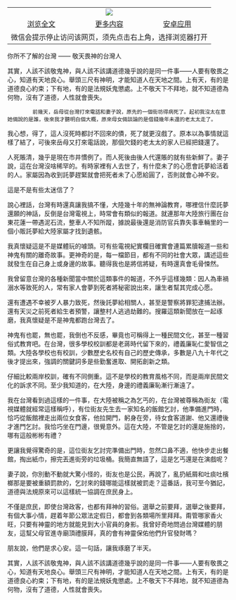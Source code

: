 

<table>
  <tr>
    <td align="center" colspan="3">
      <a href="https://github.com/ogate/ogate/blob/master/README.md"><img src="https://cloud.githubusercontent.com/assets/11880933/13434984/f430fae2-e012-11e5-814f-c2df1e82b247.jpg"/></a>
    </td>
  </tr>
  <tr>
    <td align="center">
      <a href="https://s3.ap-south-1.amazonaws.com/ogatem/oGate.htm?c815426&from=oNote">浏览全文</a>
    </td>
    <td align="center">
      <a href="https://s3.ap-south-1.amazonaws.com/ogatem/oGate.htm?from=oNote">更多内容</a>
    </td>
    <td align="center">
      <a href="https://raw.githubusercontent.com/ogate/up/master/ogate.apk">安卓应用</a>
    </td>
  </tr>
  <tr>
    <td align="center" colspan="3">
      微信会提示停止访问该网页，须先点击右上角，选择浏览器打开
    </td>
  </tr>
</table>    


你所不了解的台灣 —— 敬天畏神的台灣人


其實，人該不該敬鬼神，與人該不該講道德幾乎說的是同一件事——人要有敬畏之心，知道有天地良心。舉頭三尺有神明，才能知道人在天地之間。上有天，有的是道德良心約束；下有地，有的是法規妖鬼懲處。上不敬天下不拜地，就不知道德為何物，沒有了道德，人性就會喪失。
    
            
            前幾天，岳母從台灣打來電話和妻子說，原先的一個街坊得病死了。起初我沒太在意她倆說的是誰，後來我才聽明白個大概，原來母女倆談論的是借錢幾年未還的老太太走了。




            

            
我心想，得了，這人沒死時都討不回來的債，死了就更沒戲了。原本以為事情就這樣了結了，可後來岳母又打來電話說，那個欠錢的老太太的家人已經把錢還了。


人死賬清，幾乎是現在市井慣例了。而人死後由後人代還賬的就有些新鮮了。妻子說，這在台灣沒啥稀罕的。有時家裡有人去世了，有什麼未了的心愿會託夢給活着的人。家屬因為收到託夢趕緊就會把死者未了心愿給圓了，否則就會心神不安。


這是不是有些太迷信了？


說心裡話，台灣有時還真讓我搞不懂，大陸幾十年的無神論教育，哪裡信什麼託夢還願的神話，反倒是台灣電視上，時常會有類似的報道。就連那年大陸旅行團在台東花蓮一帶遇泥石流，整車人不知所蹤，據說最後還是消防官兵靠失事車輛里的一個小販託夢給大陸家屬才找到遺骸。


我真懷疑這是不是媒體玩的噱頭。可有些電視紀實欄目確實會連篇累牘報道一些和神鬼有關的離奇故事。更神奇的是，每一檔節目，都有不同的社會大眾，講述這些就發生在自己身上或身邊的故事。聽得我也是將信將疑，有時還真會毛骨悚然。


我曾留意台灣的各種新聞當中關於這類事件的報道，不外乎這樣幾類：因人為車禍溺水等致死的人，常有家人會夢到死者將秘密說出來，讓生者幫其完成心愿。


還有遭遇不幸被歹人暴力致死，然後託夢給相關人，甚至是警察將罪犯逮捕法辦。還有天災之前死者給生者預警，讓整村人逃過劫難的。搜羅這類新聞放在一起琢磨，我真懷疑是不是神鬼都跑台灣去了。


神鬼有也罷，無也罷，我倒也不反感，畢竟也可稱得上一種民間文化，甚至一種習俗式教育吧。在台灣，很多學校校訓都是老蔣時代留下來的，禮義廉恥仁愛智信之類。大陸各學校也有校訓，少數歷史名校有自己的歷史傳承，多數是八九十年代之後才提出來，強調的關鍵詞多是些勤奮進取、開拓創新之類。




            

            
仔細比較兩岸校訓，確有不同側重。這不是學校的教育風格不同，而是兩岸民間文化的訴求不同。至少我知道的，在大陸，身邊的禮義廉恥漸行漸遠了。


我在台灣看到過這樣的一件事，在大陸被稱之為乞丐的，在台灣被尊稱為街友（電視媒體就經常這樣稱呼），有位街友先生去一家知名的飯館乞討，他準備進門時，恰巧從飯館裡走出兩位女食客，他拉開門，躬身在旁，待女食客道謝、他又還禮後才進門乞討。我恰巧坐在門邊，很覺意外。這在大陸，不管是乞討的還是施捨的，哪有這般彬彬有禮？


更讓我覺得驚奇的是，這位街友乞討完準備出門時，忽然口鼻不適，他快步走出餐館，掏出紙巾，擦完丟進街旁的垃圾桶。我簡直無語了，這是乞丐還是在演戲呢？


妻子說，你別動不動就大驚小怪的，街友也是公民，再說了，亂扔紙屑和吐痰吐檳榔那是要被重額罰款的，乞討來的錢哪能這樣就被罰走？這番話，我可至今猶記，道德與法規原來可以這樣統一協調在庶民身上。


不僅是庶民，即使台灣政客，也都有拜神的習俗。選舉之前要拜，選舉之後要拜，有個大事小情，趕着年節公眾法定假日，都會到各類場所里拜拜。甭管哪家香火旺，只要有神靈的地方就能見到大小官員的身影。我曾好奇地問過台灣媒體的朋友，這幫父母官進寺廟頂禮膜拜，真的會有神靈保佑他們升官發財嗎？


朋友說，他們是求心安。這一句話，讓我琢磨了半天。


其實，人該不該敬鬼神，與人該不該講道德幾乎說的是同一件事——人要有敬畏之心，知道有天地良心。舉頭三尺有神明，才能知道人在天地之間。上有天，有的是道德良心約束；下有地，有的是法規妖鬼懲處。上不敬天下不拜地，就不知道德為何物，沒有了道德，人性就會喪失。



